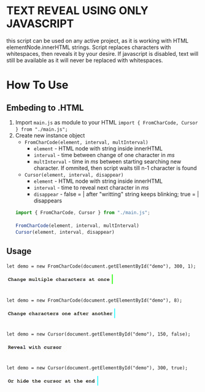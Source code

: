 # TEXT REVEAL USING ONLY JAVASCRIPT
this script can be used on any active project, as it is working with HTML 
elementNode.innerHTML strings. Script replaces characters with 
whitespaces, then reveals it by your desire. If javascript is disabled, 
text will still be available as it will never be replaced with 
whitespaces.

# How To Use
## Embeding to .HTML
1. Import `main.js` as module to your HTML
   `import { FromCharCode, Cursor } from "./main.js";`
2. Create new instance object
   - `FromCharCode(element, interval, multInterval)`
     - `element` - HTML node with string inside innerHTML
     - `interval` - time between change of one character in _ms_
     - `multInterval` - time in _ms_ between starting searching new character. If ommited, then script waits till n-1 
character is found
   - `Cursor(element, interval, disappear)`
     - `element` - HTML node with string inside innerHTML
     - `interval` - time to reveal next character in _ms_
     - `disappear` - false = | after "writting" string keeps blinking; true = | disappears
    ```javascript
   import { FromCharCode, Cursor } from "./main.js";

   FromCharCode(element, interval, multInterval)
    Cursor(element, interval, disappear)
    ```


## Usage

`let demo = new FromCharCode(document.getElementById("demo"), 300, 1);`

![](sources/Change_multiple_characters_at_once.gif)
## 

`let demo = new FromCharCode(document.getElementById("demo"), 8);`

![](sources/Change_characters_one_after_another.gif)
## 

`let demo = new Cursor(document.getElementById("demo"), 150, false);`

![](sources/Reveal_with_cursor.gif)
## 

`let demo = new Cursor(document.getElementById("demo"), 300, true);`

![](sources/Or_hide_the_cursor_at_the_end.gif)
